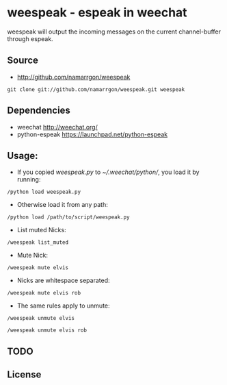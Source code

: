 # weespeak - espeak in weechat

weespeak will output the incoming messages on the current channel-buffer through espeak.

## Source

* http://github.com/namarrgon/weespeak

 ```git clone git://github.com/namarrgon/weespeak.git weespeak```

## Dependencies

* weechat http://weechat.org/
* python-espeak https://launchpad.net/python-espeak

## Usage:
* If you copied _weespeak.py_ to _~/.weechat/python/_, you load it by running:

 ```/python load weespeak.py```

* Otherwise load it from any path:

 ```/python load /path/to/script/weespeak.py```

* List muted Nicks:

 ```/weespeak list_muted```

* Mute Nick:

 ```/weespeak mute elvis```

* Nicks are whitespace separated:

 ```/weespeak mute elvis rob```
* The same rules apply to unmute:

 ```/weespeak unmute elvis```

 ```/weespeak unmute elvis rob```

## TODO
## License
